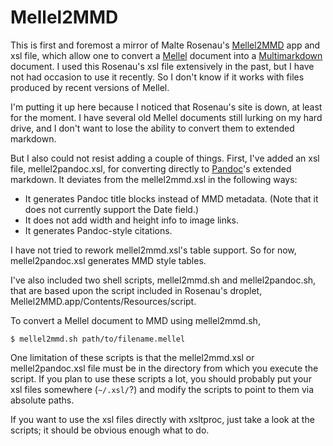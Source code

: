 # Mellel2MMD

This is first and foremost a mirror of Malte Rosenau's [Mellel2MMD][]
app and xsl file, which allow one to convert a [Mellel][] document into
a [Multimarkdown][] document. I used this Rosenau's xsl file extensively
in the past, but I have not had occasion to use it recently. So I don't
know if it works with files produced by recent versions of Mellel.

I'm putting it up here because I noticed that Rosenau's site is down, at
least for the moment. I have several old Mellel documents still lurking
on my hard drive, and I don't want to lose the ability to convert them
to extended markdown.

But I also could not resist adding a couple of things. First, I've added
an xsl file, mellel2pandoc.xsl, for converting directly to [Pandoc][]'s
extended markdown. It deviates from the mellel2mmd.xsl in the following
ways:

-   It generates Pandoc title blocks instead of MMD metadata. (Note that
    it does not currently support the Date field.)
-   It does not add width and height info to image links.
-   It generates Pandoc-style citations.

I have not tried to rework mellel2mmd.xsl's table support. So for now,
mellel2pandoc.xsl generates MMD style tables.

I've also included two shell scripts, mellel2mmd.sh and
mellel2pandoc.sh, that are based upon the script included in Rosenau's
droplet, Mellel2MMD.app/Contents/Resources/script. 

To convert a Mellel document to MMD using mellel2mmd.sh, 

    $ mellel2mmd.sh path/to/filename.mellel

One limitation of these scripts is that the mellel2mmd.xsl or
mellel2pandoc.xsl file must be in the directory from which you execute
the script. If you plan to use these scripts a lot, you should probably
put your xsl files somewhere (`~/.xsl/`?) and modify the scripts to point 
to them via absolute paths.

If you want to use the xsl files directly with xsltproc, just take a
look at the scripts; it should be obvious enough what to do.

  [Mellel2MMD]: http://wwwuser.gwdg.de/~mrosena/
  [Mellel]: http://www.mellel.com/
  [Multimarkdown]: http://fletcherpenney.net/multimarkdown/
  [Pandoc]: http://johnmacfarlane.net/pandoc/
